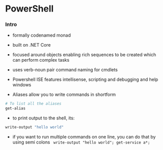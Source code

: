 # PowerShell
### Intro
- formally codenamed monad
- built on .NET Core
- focused around objects enabling rich sequences to be created which can perform complex tasks
- uses verb-noun pair command naming for cmdlets
- Powershell ISE features intellisense, scripting and debugging and help windows

- Aliases allow you to write commands in shortform
```bash
# To list all the aliases
get-alias
```
- to print output to the shell, its:
```bash
write-output "hello world"
```
- if you want to run multiple commands on one line, you can do that by using semi colons ` write-output "hello world"; get-service a*;`
